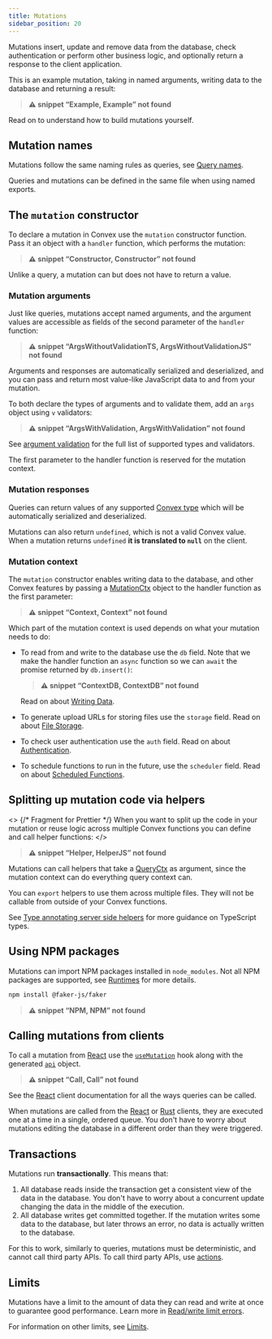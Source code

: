 ```yaml
---
title: Mutations
sidebar_position: 20
---
```













Mutations insert, update and remove data from the database, check authentication
or perform other business logic, and optionally return a response to the client
application.

This is an example mutation, taking in named arguments, writing data to the
database and returning a result:

> **⚠ snippet “Example, Example” not found**

Read on to understand how to build mutations yourself.

## Mutation names

Mutations follow the same naming rules as queries, see
[Query names](/functions/query-functions.mdx#query-names).

Queries and mutations can be defined in the same file when using named exports.

## The `mutation` constructor

To declare a mutation in Convex use the `mutation` constructor function. Pass it
an object with a `handler` function, which performs the mutation:

> **⚠ snippet “Constructor, Constructor” not found**

Unlike a query, a mutation can but does not have to return a value.

### Mutation arguments

Just like queries, mutations accept named arguments, and the argument values are
accessible as fields of the second parameter of the `handler` function:

> **⚠ snippet “ArgsWithoutValidationTS, ArgsWithoutValidationJS” not found**

Arguments and responses are automatically serialized and deserialized, and you
can pass and return most value-like JavaScript data to and from your mutation.

To both declare the types of arguments and to validate them, add an `args`
object using `v` validators:

> **⚠ snippet “ArgsWithValidation, ArgsWithValidation” not found**

See [argument validation](/functions/validation.mdx) for the full list of
supported types and validators.

The first parameter to the handler function is reserved for the mutation
context.

### Mutation responses

Queries can return values of any supported
[Convex type](/functions/validation.mdx) which will be automatically serialized
and deserialized.

Mutations can also return `undefined`, which is not a valid Convex value. When a
mutation returns `undefined` **it is translated to `null`** on the client.

### Mutation context

The `mutation` constructor enables writing data to the database, and other
Convex features by passing a [MutationCtx](/generated-api/server.md#mutationctx)
object to the handler function as the first parameter:

> **⚠ snippet “Context, Context” not found**

Which part of the mutation context is used depends on what your mutation needs
to do:

- To read from and write to the database use the `db` field. Note that we make
  the handler function an `async` function so we can `await` the promise
  returned by `db.insert()`:

  > **⚠ snippet “ContextDB, ContextDB” not found**

  Read on about [Writing Data](/database/writing-data.mdx).

- To generate upload URLs for storing files use the `storage` field. Read on
  about [File Storage](/file-storage.mdx).
- To check user authentication use the `auth` field. Read on about
  [Authentication](/auth.mdx).
- To schedule functions to run in the future, use the `scheduler` field. Read on
  about [Scheduled Functions](/scheduling/scheduled-functions.mdx).

## Splitting up mutation code via helpers

<>
  {/* Fragment for Prettier */}
  When you want to split up the code in your mutation or reuse logic across
  multiple Convex functions you can define and call helper
  <LanguageSelector verbose /> functions:
</>

> **⚠ snippet “Helper, HelperJS” not found**

Mutations can call helpers that take a
[QueryCtx](/generated-api/server.md#queryctx) as argument, since the mutation
context can do everything query context can.

You can `export` helpers to use them across multiple files. They will not be
callable from outside of your Convex functions.

See
[Type annotating server side helpers](/understanding/best-practices/typescript.mdx#type-annotating-server-side-helpers)
for more guidance on TypeScript types.

## Using NPM packages

Mutations can import NPM packages installed in `node_modules`. Not all NPM
packages are supported, see
[Runtimes](/functions/runtimes.mdx#default-convex-runtime) for more details.

```sh
npm install @faker-js/faker
```

> **⚠ snippet “NPM, NPM” not found**

## Calling mutations from clients

To call a mutation from [React](/client/react.mdx) use the
[`useMutation`](/client/react.mdx#editing-data) hook along with the generated
[`api`](/generated-api/api) object.

> **⚠ snippet “Call, Call” not found**

See the [React](/client/react.mdx) client documentation for all the ways queries
can be called.

When mutations are called from the [React](/client/react.mdx) or
[Rust](/client/rust.md) clients, they are executed one at a time in a single,
ordered queue. You don't have to worry about mutations editing the database in a
different order than they were triggered.

## Transactions

Mutations run **transactionally**. This means that:

1. All database reads inside the transaction get a consistent view of the data
   in the database. You don't have to worry about a concurrent update changing
   the data in the middle of the execution.
2. All database writes get committed together. If the mutation writes some data
   to the database, but later throws an error, no data is actually written to
   the database.

For this to work, similarly to queries, mutations must be deterministic, and
cannot call third party APIs. To call third party APIs, use
[actions](/functions/actions.mdx).

## Limits

Mutations have a limit to the amount of data they can read and write at once to
guarantee good performance. Learn more in
[Read/write limit errors](/functions/error-handling/error-handling.mdx#readwrite-limit-errors).

For information on other limits, see [Limits](/production/state/limits.mdx).
